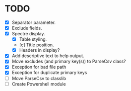 # TODO

- [x] Separator parameter.
- [x] Exclude fields.
- [x] Spectre display.
    - [x] Table styling.
    - [c] Title position.
    - [x] Headers in display?
- [x] Add descriptive text to help output.
- [x] Move excludes (and primary key(s)) to ParseCsv class?
- [x] Exception for bad file path
- [x] Exception for duplicate primary keys
- [ ] Move ParseCsv to classlib
- [ ] Create Powershell module
